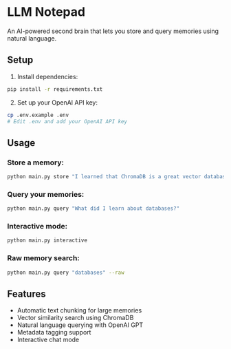 # LLM Notepad

An AI-powered second brain that lets you store and query memories using natural language.

## Setup

1. Install dependencies:
```bash
pip install -r requirements.txt
```

2. Set up your OpenAI API key:
```bash
cp .env.example .env
# Edit .env and add your OpenAI API key
```

## Usage

### Store a memory:
```bash
python main.py store "I learned that ChromaDB is a great vector database for embeddings"
```

### Query your memories:
```bash
python main.py query "What did I learn about databases?"
```

### Interactive mode:
```bash
python main.py interactive
```

### Raw memory search:
```bash
python main.py query "databases" --raw
```

## Features

- Automatic text chunking for large memories
- Vector similarity search using ChromaDB
- Natural language querying with OpenAI GPT
- Metadata tagging support
- Interactive chat mode